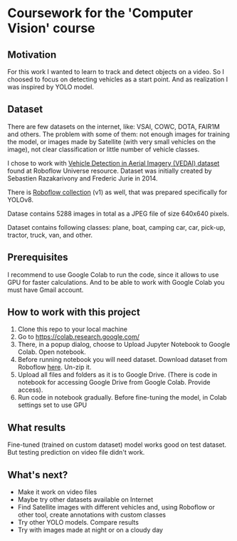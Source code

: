 # Coursework for the 'Computer Vision' course

## Motivation
For this work I wanted to learn to track and detect objects on a video. So I choosed to focus on detecting vehicles as a start point.
And as realization I was inspired by YOLO model.

## Dataset

There are few datasets on the internet, like: VSAI, COWC, DOTA, FAIR1M and others.
The problem with some of them: not enough images for training the model, or images made by Satellite (with very small vehicles on the image), not clear classification or little number of vehicle classes.

I chose to work with [Vehicle Detection in Aerial Imagery (VEDAI) dataset](https://downloads.greyc.fr/vedai/) found at Roboflow Universe resource. 
Dataset was initially created by Sebastien Razakarivony and Frederic Jurie in 2014. 

There is [Roboflow collection](https://universe.roboflow.com/ntokozo-nhlangothi-w6os9/vedai-roboflow/dataset/1) (v1) as well, that was prepared specifically for YOLOv8.

Datase contains 5288 images in total as a JPEG file of size 640x640 pixels.

Dataset contains following classes: plane, boat, camping car, car, pick-up, tractor, truck, van, and other.

## Prerequisites
I recommend to use Google Colab to run the code, since it allows to use GPU for faster calculations. And to be able to work with Google Colab you must have Gmail account.

## How to work with this project
1. Clone this repo to your local machine
2. Go to https://colab.research.google.com/
3. There, in a popup dialog, choose to Upload Jupyter Notebook to Google Colab. Open notebook.
4. Before running notebook you will need dataset. Download dataset from Roboflow [here](https://universe.roboflow.com/ntokozo-nhlangothi-w6os9/vedai-roboflow/dataset/1). Un-zip it.
5. Upload all files and folders as it is to Google Drive. (There is code in notebook for accessing Google Drive from Google Colab. Provide access).
6. Run code in notebook gradually. Before fine-tuning the model, in Colab settings set to use GPU


## What results

Fine-tuned (trained on custom dataset) model works good on test dataset.
But testing prediction on video file didn't work.

## What's next?

- Make it work on video files
- Maybe try other datasets available on Internet
- Find Satellite images with different vehicles and, using Roboflow or other tool, create annotations with custom classes
- Try other YOLO models. Compare results
- Try with images made at night or on a cloudy day
